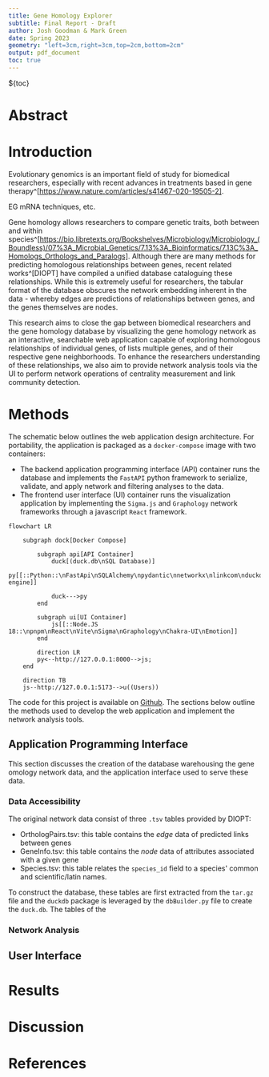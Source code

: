 ```yaml
---
title: Gene Homology Explorer
subtitle: Final Report - Draft
author: Josh Goodman & Mark Green
date: Spring 2023
geometry: "left=3cm,right=3cm,top=2cm,bottom=2cm"
output: pdf_document
toc: true
---
```


${toc}

# Abstract



# Introduction

Evolutionary genomics is an important field of study for biomedical researchers, especially with recent advances in treatments based in gene therapy^[https://www.nature.com/articles/s41467-020-19505-2]. 

EG mRNA techniques, etc.

Gene homology allows researchers to compare genetic traits, both between and within species^[https://bio.libretexts.org/Bookshelves/Microbiology/Microbiology_(Boundless)/07%3A_Microbial_Genetics/7.13%3A_Bioinformatics/7.13C%3A_Homologs_Orthologs_and_Paralogs]. Although there are many methods for predicting homologous relationships between genes, recent related works^[DIOPT] have compiled a unified database cataloguing these relationships. While this is extremely useful for researchers, the tabular format of the database obscures the network embedding inherent in the data - whereby edges are predictions of relationships between genes, and the genes themselves are nodes. 

This research aims to close the gap between biomedical researchers and the gene homology database by visualizing the gene homology network as an interactive, searchable web application capable of exploring homologous relationships of individual genes, of lists multiple genes, and of their respective gene neighborhoods. To enhance the researchers understanding of these relationships, we also aim to provide network analysis tools via the UI to perform network operations of centrality measurement and link community detection. 

# Methods

The schematic below outlines the web application design architecture. For portability, the application is packaged as a `docker-compose` image with two containers:

- The backend application programming interface (API) container runs the database and implements the `FastAPI` python framework to serialize, validate, and apply network and filtering analyses to the data. 
- The frontend user interface (UI) container runs the visualization application by implementing the `Sigma.js` and `Graphology` network frameworks through a javascript `React` framework. 

```mermaid
flowchart LR

    subgraph dock[Docker Compose]
    
        subgraph api[API Container]
            duck[(duck.db\nSQL Database)]
            py[[::Python::\nFastApi\nSQLAlchemy\npydantic\nnetworkx\nlinkcom\nduckdb-engine]]

            duck--->py
        end

        subgraph ui[UI Container]
            js[[::Node.JS 18::\npnpm\nReact\nVite\nSigma\nGraphology\nChakra-UI\nEmotion]]
        end

        direction LR
        py<--http://127.0.0.1:8000-->js;
    end

    direction TB
    js--http://127.0.0.1:5173-->u((Users))
```

The code for this project is available on [Github](https://github.com/jogoodma/homology-explorer/tree/main). The sections below outline the methods used to develop the web application and implement the network analysis tools. 

## Application Programming Interface

This section discusses the creation of the database warehousing the gene omology network data, and the application interface used to serve these data. 

### Data Accessibility

The original network data consist of three `.tsv` tables provided by DIOPT:

- OrthologPairs.tsv: this table contains the *edge* data of predicted links between genes
- GeneInfo.tsv: this table contains the *node* data of attributes associated with a given gene
- Species.tsv: this table relates the `species_id` field to a species' common and scientific/latin names.

To construct the database, these tables are first extracted from the `tar.gz` file and the `duckdb` package is leveraged by the `dbBuilder.py` file to create the `duck.db`. The tables of the 

### Network Analysis



## User Interface



# Results



# Discussion



# References




